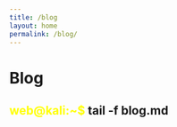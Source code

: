 ```yaml
---
title: /blog
layout: home
permalink: /blog/
---
```


# Blog

## <span style="color:yellow;">web@kali:~$</span> tail -f blog.md